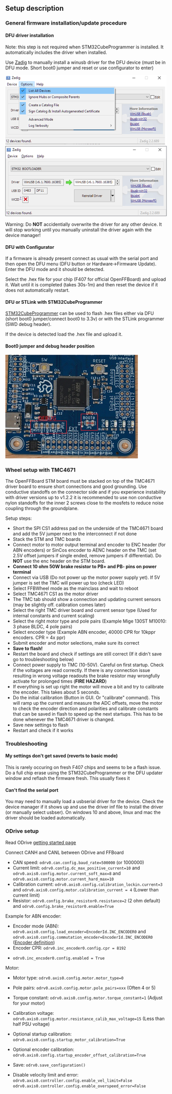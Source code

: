 ## Setup description

### General firmware installation/update procedure


#### DFU driver installation
Note: this step is not required when STM32CubeProgrammer is installed. It automatically includes the driver when installed.

Use [Zadig](http://zadig.akeo.ie/) to manually install a winusb driver for the DFU device (must be in DFU mode. Short boot0 jumper and reset or use configurator to enter)

![Zadig1](img/zadig_listall.png)
![Zadig2](img/zadig_install.png)

Warning: Do **NOT** accidentially overwrite the driver for any other device. It will stop working until you manually uninstall the driver again with the device manager!

#### DFU with Configurator

If a firmware is already present connect as usual with the serial port and then open the DFU menu (DFU button or Hardware->Firmware Update).
Enter the DFU mode and it should be detected.

Select the .hex file for your chip (F407 for official OpenFFBoard) and upload it. Wait until it is completed (takes 30s-1m) and then reset the device if it does not automatically restart.


#### DFU or STLink with STM32CubeProgrammer

[STM32CubeProgrammer](https://www.st.com/en/development-tools/stm32cubeprog.html) can be used to flash .hex files either via DFU (short boot0 jumper/connect boot0 to 3.3v) or with the STLink programmer (SWD debug header).

If the device is detected load the .hex file and upload it.

#### Boot0 jumper and debug header position
![Boot0](img/b0_debug.jpg)

### Wheel setup with TMC4671

The OpenFFBoard STM board must be stacked on top of the TMC4671 driver board to ensure short connections and good grounding.
Use conductive standoffs on the connector side and if you experience instability with driver versions up to v1.2.2 it is recommended to use non conductive nylon standoffs for the inner 2 screws close to the mosfets to reduce noise coupling through the groundplane.

Setup steps:
- Short the SPI CS1 address pad on the underside of the TMC4671 board and add the 5V jumper next to the interconnect if not done
- Stack the STM and TMC boards
- Connect motor to motor output terminal and encoder to ENC header (for ABN encoders) or SinCos encoder to AENC header on the TMC (set 2.5V offset jumpers if single ended, remove jumpers if differential). Do **NOT** use the enc header on the STM board.
- **Connect 10 ohm 50W brake resistor to PB+ and PB- pins on power terminal**
- Connect via USB (Do not power up the motor power supply yet). If 5V jumper is set the TMC will power up too (check LED)
- Select FFBWheel mode as the mainclass and wait to reboot
- Select TMC4671 CS1 as the motor driver
- The TMC tab should show a connection and updating current sensors (may be slightly off. calibration comes later)
- Select the right TMC driver board and current sensor type (Used for internal constants and current scaling)
- Select the right motor type and pole pairs (Example Mige 130ST M10010: 3 phase BLDC, 4 pole pairs)
- Select encoder type (Example ABN encoder, 40000 CPR for 10kppr encoders. CPR = 4x ppr)
- Submit encoder and motor selections, make sure its correct
- **Save to flash!**
- Restart the board and check if settings are still correct (If it didn't save go to troubleshooting below)
- Connect power supply to TMC (10-50V). Careful on first startup. Check if the voltages are read correctly. If there is any connection issue resulting in wrong voltage readouts the brake resistor may wrongfully activate for prolonged times (**FIRE HAZARD**)
- If everything is set up right the motor will move a bit and try to calibrate the encoder. This takes about 5 seconds.
- Do the initial calibration (Button in GUI. Or "calibrate" command). This will ramp up the current and measure the ADC offsets, move the motor to check the encoder direction and polarities and calibrate constants that can be saved in flash to speed up the next startups. This has to be done whenever the TMC4671 driver is changed.
- Save new settings to flash
- Restart and check if it works

### Troubleshooting
#### My settings don't get saved (reverts to basic mode)
This is rarely occuring on fresh F407 chips and seems to be a flash issue. Do a full chip erase using the STM32CubeProgrammer or the DFU updater window and reflash the firmware fresh. This usually fixes it

#### Can't find the serial port
You may need to manually load a usbserial driver for the device. Check the device manager if it shows up and use the driver inf file to install the driver (or manually select usbser).
On windows 10 and above, linux and mac the driver should be loaded automatically.


### ODrive setup
Read ODrive [getting started page](https://docs.odriverobotics.com/v/latest/getting-started.html)

Connect CANH and CANL between ODrive and FFBoard

* CAN speed: `odrv0.can.config.baud_rate=500000` (or 1000000)
* Current limit: `odrv0.config.dc_max_positive_current=10` and `odrv0.axis0.config.motor.current_soft_max=8` and `odrv0.axis0.config.motor.current_hard_max=10`
* Calibration current: `odrv0.axis0.config.calibration_lockin.current=3` and `odrv0.axis0.config.motor.calibration_current = 4` (Lower than current limit)
* Resistor: `odrv0.config.brake_resistor0.resistance=2` (2 ohm default) and `odrv0.config.brake_resistor0.enable=True`

Example for ABN encoder:
* Encoder mode (ABN): `odrv0.axis0.config.load_encoder=EncoderId.INC_ENCODER0` and `odrv0.axis0.config.commutation_encoder=EncoderId.INC_ENCODER0` ([Encoder definition](https://docs.odriverobotics.com/v/latest/fibre_types/com_odriverobotics_ODrive.html#ODrive.EncoderId))
* Encoder CPR: `odrv0.inc_encoder0.config.cpr = 8192`
+ `odrv0.inc_encoder0.config.enabled = True`

Motor:
* Motor type: `odrv0.axis0.config.motor.motor_type=0`
* Pole pairs: `odrv0.axis0.config.motor.pole_pairs=xxx` (Often 4 or 5)
* Torque constant: `odrv0.axis0.config.motor.torque_constant=1` (Adjust for your motor)
* Calibration voltage: `odrv0.axis0.config.motor.resistance_calib_max_voltage=15` (Less than half PSU voltage)
* Optional startup calibration: `odrv0.axis0.config.startup_motor_calibration=True`
* Optional encoder calibration: `odrv0.axis0.config.startup_encoder_offset_calibration=True`
* Save: `odrv0.save_configuration()`

* Disable velocity limit and error: `odrv0.axis0.controller.config.enable_vel_limit=False` `odrv0.axis0.controller.config.enable_overspeed_error=False`